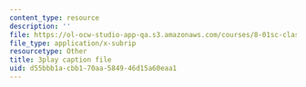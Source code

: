 ```yaml
---
content_type: resource
description: ''
file: https://ol-ocw-studio-app-qa.s3.amazonaws.com/courses/8-01sc-classical-mechanics-fall-2016/d55bbb1acbb170aa584946d15a60eaa1_uo86ir31pn0.srt
file_type: application/x-subrip
resourcetype: Other
title: 3play caption file
uid: d55bbb1a-cbb1-70aa-5849-46d15a60eaa1
---
```

